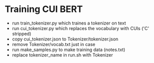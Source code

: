 # Training CUI BERT

- run train_tokenizer.py which traines a tokenizer on text
- run cui_tokenizer.py which replaces the vocabulary with CUIs ('C' stripped)
- copy cui_tokenizer.json to Tokenizer/tokenizer.json
- remove Tokenizer/vocab.txt just in case
- run make_samples.py to make training data (notes.txt)
- replace tokenizer_name in run.sh with Tokenizer

